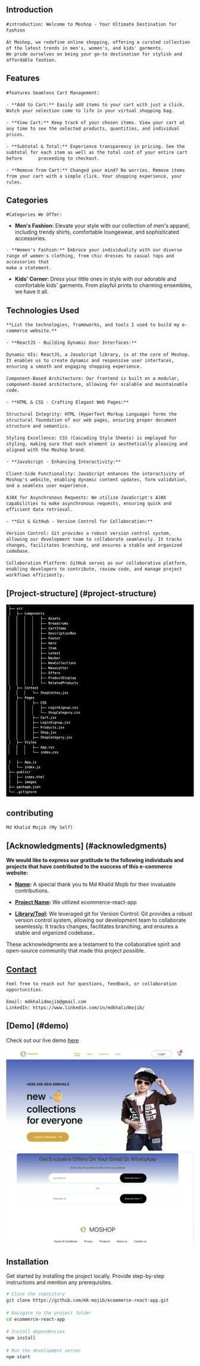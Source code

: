 
## Introduction
    #introduction: Welcome to Moshop - Your Ultimate Destination for Fashion

    At Moshop, we redefine online shopping, offering a curated collection of the latest trends in men's, women's, and kids' garments.
    We pride ourselves on being your go-to destination for stylish and affordable fashion.

## Features
    #features Seamless Cart Management: 

    - **Add to Cart:** Easily add items to your cart with just a click. Watch your selection come to life in your virtual shopping bag.

    - **View Cart:** Keep track of your chosen items. View your cart at any time to see the selected products, quantities, and individual prices.

    - **Subtotal & Total:** Experience transparency in pricing. See the subtotal for each item as well as the total cost of your entire cart before      proceeding to checkout.

    - **Remove from Cart:** Changed your mind? No worries. Remove items from your cart with a simple click. Your shopping experience, your rules.

## Categories
    #Categories We Offer:

   - **Men's Fashion:** Elevate your style with our collection of men's apparel, including trendy shirts, comfortable loungewear, and sophisticated accessories.

    - **Women's Fashion:** Embrace your individuality with our diverse range of women's clothing, from chic dresses to casual tops and accessories that
    make a statement.

   - **Kids' Corner:** Dress your little ones in style with our adorable and comfortable kids' garments. From playful prints to charming ensembles, we 
   have it   all.

## Technologies Used
        
    **List the technologies, frameworks, and tools I used to build my e-commerce website.**

    - **ReactJS - Building Dynamic User Interfaces:**

    Dynamic UIs: ReactJS, a JavaScript library, is at the core of Moshop. It enables us to create dynamic and responsive user interfaces, ensuring a smooth and engaging shopping experience.

    Component-Based Architecture: Our frontend is built on a modular, component-based architecture, allowing for scalable and maintainable code.

    - **HTML & CSS - Crafting Elegant Web Pages:**

    Structural Integrity: HTML (HyperText Markup Language) forms the structural foundation of our web pages, ensuring proper document structure and semantics.

    Styling Excellence: CSS (Cascading Style Sheets) is employed for styling, making sure that each element is aesthetically pleasing and aligned with the Moshop brand.

    - **JavaScript - Enhancing Interactivity:**

    Client-Side Functionality: JavaScript enhances the interactivity of Moshop's website, enabling dynamic content updates, form validation, and a seamless user experience.

    AJAX for Asynchronous Requests: We utilize JavaScript's AJAX capabilities to make asynchronous requests, ensuring quick and efficient data retrieval.

    - **Git & GitHub - Version Control for Collaboration:**

    Version Control: Git provides a robust version control system, allowing our development team to collaborate seamlessly. It tracks changes, facilitates branching, and ensures a stable and organized codebase.

    Collaboration Platform: GitHub serves as our collaborative platform, enabling developers to contribute, review code, and manage project workflows efficiently.

## [Project-structure] (#project-structure)
 
![alt text](image-2.png)

## contributing
    Md Khalid Mojib (My Self)

## [Acknowledgments] (#acknowledgments)

  **We would like to express our gratitude to the following individuals and projects that have contributed to the success of this e-commerce website:**

- **[Name](https://github.com/mk-mojib):** A special thank you to Md Khalid Mojib for their invaluable contributions.

- **[Project Name](https://github.com/ecommerce-react-app):** We utilized ecommerce-react-app


- **[Library/Tool](https://github.com/git):** We leveraged git for     Version Control: Git provides a robust version control system,
 allowing our development team to collaborate seamlessly. It tracks changes, facilitates branching, and ensures a stable and organized codebase..

These acknowledgments are a testament to the collaborative spirit and open-source community that made this project possible.

## [Contact](#contact)

    Feel free to reach out for questions, feedback, or collaboration opportunities.

    Email: mdkhalidmojib@gmail.com
    LinkedIn: https://www.linkedin.com/in/mdkhalidmojib/

## [Demo] (#demo)

Check out our live demo [here](https://mk-mojib.github.io/)

![navbar & hero](image.png)
![footer](image-1.png)

## Installation

Get started by installing the project locally. Provide step-by-step instructions and mention any prerequisites.

```bash
# Clone the repository
git clone https://github.com/mk-mojib/ecommerce-react-app.git

# Navigate to the project folder
cd ecommerce-react-app

# Install dependencies
npm install

# Run the development server
npm start
